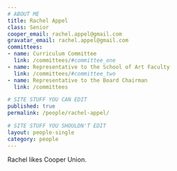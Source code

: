 ```yaml
---
# ABOUT ME
title: Rachel Appel
class: Senior
cooper_email: rachel.appel@gmail.com
gravatar_email: rachel.appel@gmail.com
committees:
- name: Curriculum Committee
  link: /committees/#committee_one
- name: Representative to the School of Art Faculty
  link: /committees/#committee_two
- name: Representative to the Board Chairman
  link: /committees

# SITE STUFF YOU CAN EDIT
published: true
permalink: /people/rachel-appel/

# SITE STUFF YOU SHOULDN'T EDIT
layout: people-single
category: people
---
```


Rachel likes Cooper Union.